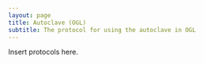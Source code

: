 ```yaml
---
layout: page
title: Autoclave (OGL)
subtitle: The protocol for using the autoclave in OGL
---
```


Insert protocols here.
